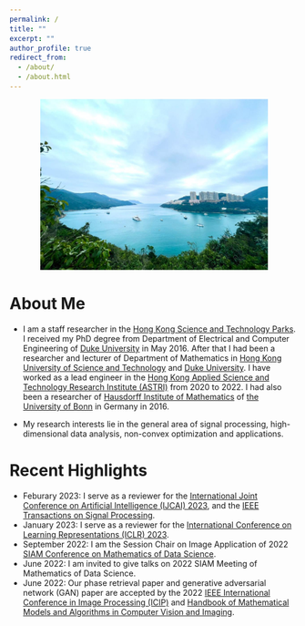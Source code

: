 ```yaml
---
permalink: /
title: ""
excerpt: ""
author_profile: true
redirect_from: 
  - /about/
  - /about.html
---
```


<p align="center">
 <img src="https://github.com/poline3939/poline3939.github.io/blob/master/images/lake_hk.jpg?raw=true" alt="Photo" style="width: 400px;"/> 
</p>



# About Me
* I am a staff researcher in the [Hong Kong Science and Technology Parks](https://www.hkstp.org). I received my PhD degree from Department of Electrical and Computer Engineering of [Duke University](https://duke.edu/) in May 2016. After that I had been a researcher and lecturer of Department of Mathematics in [Hong Kong University of Science and Technology](https://hkust.edu.hk/home) and [Duke University](https://duke.edu/). I have worked as a lead engineer in the [Hong Kong Applied Science and Technology Research Institute (ASTRI)](https://www.astri.org/) from 2020 to 2022. I had also been a researcher of [Hausdorff Institute of Mathematics](https://www.him.uni-bonn.de/) of [the University of Bonn](https://www.him.uni-bonn.de/) in Germany in 2016. 

* My research interests lie in the general area of signal processing, high-dimensional data analysis, non-convex optimization and applications. 


# Recent Highlights
* Feburary 2023: I serve as a reviewer for the [International Joint Conference on Artificial Intelligence (IJCAI) 2023](https://ijcai-23.org/), and the [IEEE Transactions on Signal Processing](https://ieeexplore.ieee.org/xpl/RecentIssue.jsp?punumber=78). 
* January 2023: I serve as a reviewer for the [International Conference on Learning Representations (ICLR) 2023](https://iclr.cc/).
* September 2022: I am the Session Chair on Image Application of 2022 [SIAM Conference on Mathematics of Data Science](https://www.siam.org/conferences/cm/conference/mds22?_ga=2.240695686.449870411.1654046966-1548619038.1643186184). 
* June 2022: I am invited to give talks on 2022 SIAM Meeting of Mathematics of Data Science.  
* June 2022: Our phase retrieval paper and generative adversarial network (GAN) paper are accepted by the 2022 [IEEE International Conference in Image Processing (ICIP)](https://2022.ieeeicip.org/) and [Handbook of Mathematical Models and Algorithms in Computer Vision and Imaging](https://link.springer.com/referencework/10.1007/978-3-030-03009-4). 
